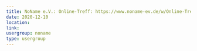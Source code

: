 ```yaml
---
title: NoName e.V.: Online-Treff: https://www.noname-ev.de/w/Online-Treff
date: 2020-12-10
location: 
link: 
usergroup: noname
type: usergroup
---
```

